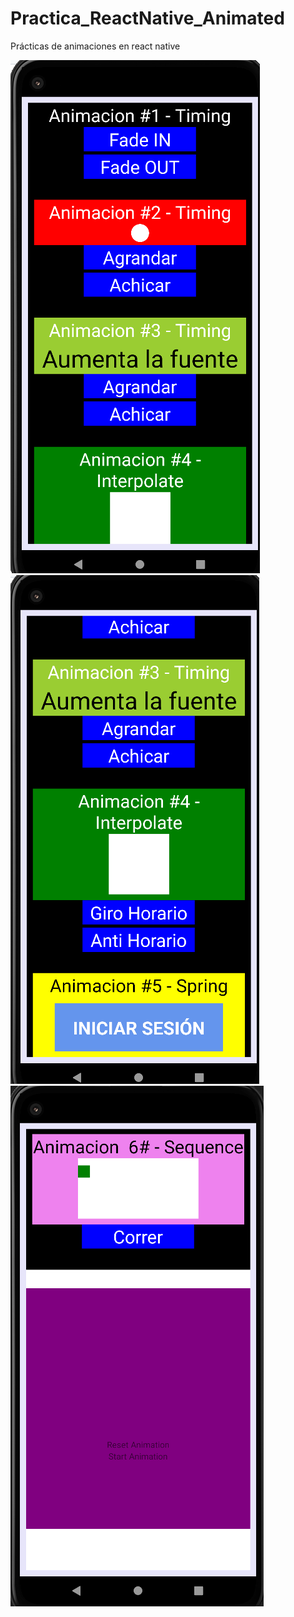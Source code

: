 # Practica_ReactNative_Animated
Prácticas de animaciones en react native
<div>
<img src="/src/images/ada1.PNG"/>
<img src="/src/images/ada2.PNG"/>
<img src="/src/images/img3.PNG"/>
</div>
